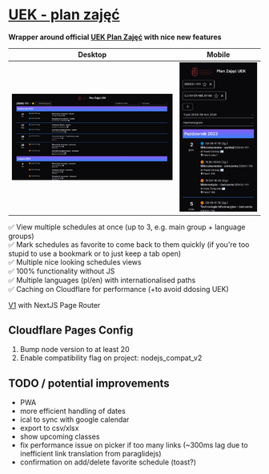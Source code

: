 # [UEK - plan zajęć](https://uek-planzajec-v2.pages.dev/)

**Wrapper around official [UEK Plan Zajęć](https://planzajec.uek.krakow.pl) with nice new features**

| Desktop                                            | Mobile                                            |
| -------------------------------------------------- | ------------------------------------------------- |
| ![Schedule agenda view on desktop](docs/docs1.png) | ![Schedule agenda view on mobile](docs/docs2.jpg) |

✅ View multiple schedules at once (up to 3, e.g. main group + language groups)  
✅ Mark schedules as favorite to come back to them quickly (if you're too stupid to use a bookmark or to just keep a tab open)  
✅ Multiple nice looking schedules views  
✅ 100% functionality without JS  
✅ Multiple languages (pl/en) with internationalised paths  
✅ Caching on Cloudflare for performance (+to avoid ddosing UEK)

[V1](https://github.com/szczursonn/uek-planzajec) with NextJS Page Router

## Cloudflare Pages Config

1. Bump node version to at least 20
2. Enable compatibility flag on project: nodejs_compat_v2

## TODO / potential improvements

-   PWA
-   more efficient handling of dates
-   ical to sync with google calendar
-   export to csv/xlsx
-   show upcoming classes
-   fix performance issue on picker if too many links (~300ms lag due to inefficient link translation from paraglidejs)
-   confirmation on add/delete favorite schedule (toast?)
